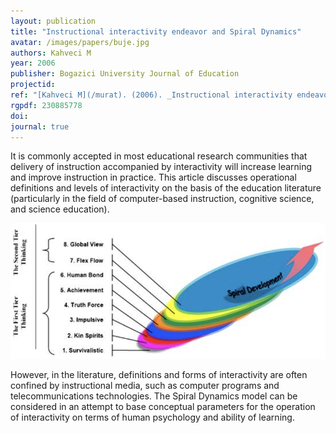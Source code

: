 ```yaml
---
layout: publication
title: "Instructional interactivity endeavor and Spiral Dynamics"
avatar: /images/papers/buje.jpg
authors: Kahveci M
year: 2006
publisher: Bogazici University Journal of Education
projectid:
ref: "[Kahveci M](/murat). (2006). _Instructional interactivity endeavor and Spiral Dynamics_. Bogazici University Journal of Education, 20(1), 11-24."
rgpdf: 230885778
doi:
journal: true
---
```

It is commonly accepted in most educational research communities that delivery of instruction accompanied by interactivity will increase learning and improve instruction in practice. This article discusses operational definitions and levels of interactivity on the basis of the education literature (particularly in the field of computer-based instruction, cognitive science, and science education).

![](/images/papers/2006-06-01-interactivity-spiral-dynamics.png)

However, in the literature, definitions and forms of interactivity are often confined by instructional media, such as computer programs and telecommunications technologies. The Spiral Dynamics model can be considered in an attempt to base conceptual parameters for the operation of interactivity on terms of human psychology and ability of learning.
